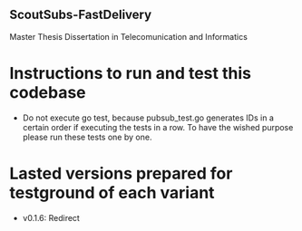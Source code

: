 ## ScoutSubs-FastDelivery
Master Thesis Dissertation in Telecomunication and Informatics

# Instructions to run and test this codebase
- Do not execute go test, because pubsub_test.go generates IDs in a certain order if executing the tests in a row. To have the wished purpose please run these tests one by one.

# Lasted versions prepared for testground of each variant
- v0.1.6: Redirect
